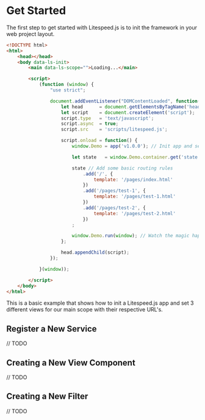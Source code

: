 # Get Started

The first step to get started with Litespeed.js is to init the framework in your web project layout.

```html
<!DOCTYPE html>
<html>
    <head></head>
    <body data-ls-init>
        <main data-ls-scope="">Loading...</main>

        <script>
            (function (window) {
                "use strict";

                document.addEventListener("DOMContentLoaded", function() {
                    let head      = document.getElementsByTagName('head')[0];
                    let script    = document.createElement('script');
                    script.type   = 'text/javascript';
                    script.async  = true;
                    script.src    = 'scripts/litespeed.js';

                    script.onload = function() {
                        window.Demo = app('v1.0.0'); // Init app and set your own cache buster value

                        let state   = window.Demo.container.get('state');

                        state // Add some basic routing rules
                            .add('/', {
                                template: '/pages/index.html'
                            })
                            .add('/pages/test-1', {
                                template: '/pages/test-1.html'
                            })
                            .add('/pages/test-2', {
                                template: '/pages/test-2.html'
                            })
                        ;

                        window.Demo.run(window); // Watch the magic happens
                    };

                    head.appendChild(script);
                });

            }(window));

        </script>
    </body>
</html>
```

This is a basic example that shows how to init a Litespeed.js app and set 3 different views for our main scope with their respective URL's.

## Register a New Service

// TODO

## Creating a New View Component

// TODO

## Creating a New Filter

// TODO